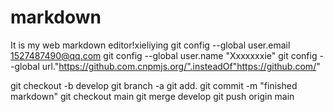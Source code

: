 # markdown
It is my web markdown editor!xieliying git config --global user.email 1527487490@qq.com
git config --global user.name "Xxxxxxxie"
git config --global url."https://github.com.cnpmjs.org/".insteadOf"https://github.com/"

git checkout -b develop
git branch -a
git add.
git commit -m "finished markdown"
git checkout main
git merge develop
git push origin main
